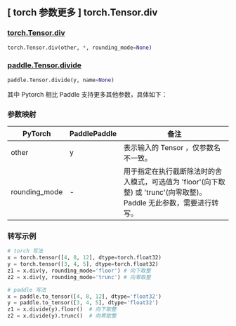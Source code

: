 ## [ torch 参数更多 ] torch.Tensor.div

### [torch.Tensor.div](https://pytorch.org/docs/1.13/generated/torch.Tensor.div.html#torch.Tensor.div)

```python
torch.Tensor.div(other, *, rounding_mode=None)
```

### [paddle.Tensor.divide](https://www.paddlepaddle.org.cn/documentation/docs/zh/api/paddle/Tensor_cn.html#divide-y-name-none)

```python
paddle.Tensor.divide(y, name=None)
```

其中 Pytorch 相比 Paddle 支持更多其他参数，具体如下：

### 参数映射

| PyTorch       | PaddlePaddle | 备注                                                                                |
| ------------- | ------------ | ----------------------------------------------------------------------------------- |
| other         | y            | 表示输入的 Tensor ，仅参数名不一致。                                                 |
| rounding_mode | -            | 用于指定在执行截断除法时的舍入模式，可选值为 'floor'(向下取整) 或 'trunc'(向零取整)。 Paddle 无此参数，需要进行转写。 |

### 转写示例

```python
# torch 写法
x = torch.tensor([4, 8, 12], dtype=torch.float32)
y = torch.tensor([3, 4, 5], dtype=torch.float32)
z1 = x.div(y, rounding_mode='floor') # 向下取整
z2 = x.div(y, rounding_mode='trunc') # 向零取整

# paddle 写法
x = paddle.to_tensor([4, 8, 12], dtype='float32')
y = paddle.to_tensor([3, 4, 5], dtype='float32')
z1 = x.divide(y).floor()  # 向下取整
z2 = x.divide(y).trunc()  # 向零取整
```
